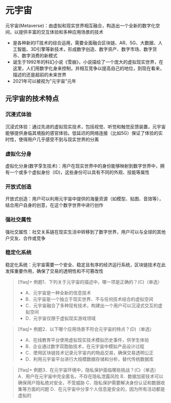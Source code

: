 # 元宇宙
元宇宙(Metaverse)：由虚拟和现实世界相互融合，构造出一个全新的数字化空间，以提供丰富的交互体验和多种应用场景的技术
- 是各种新的IT技术的综合运用，需要全面融合区块链、AR、5G、大数据、人工智能、3D引擎等新技术，形成数字创造、数字资产、数字市场、数字货币、数字消费的新模式
- 诞生于1992年的科幻小说《雪崩》，小说描绘了一个庞大的虚拟现实世界，在这里，人们用数字化身来控制，并相互竞争以提高自己的地位，到现在看来，描述的还是超前的未来世界
- 2021年可以被视为"元宇宙"元年

## 元宇宙的技术特点

### 沉浸式体验
沉浸式体验：通过先进的虚拟现实技术，包括视觉、听觉和触觉反馈装置，元宇宙能够提供身临其境股的感官体验。低延迟的网络连接（比如5G）保证了体验的实时性，使得用户几乎感受不到与现实世界的分离
### 虚拟化分身
虚拟化分身(数字孪生技术)：用户在现实世界中的身份能够映射到数字世界中，拥有一个或多个虚拟身份（ID)，这些身份可以具有不同的外观、技能等属性
### 开放式创造
开放式创造：用户可以利用元宇宙中提供的海量资源（如模型、贴图、音效等），结合用户自身的创意，在这个数字世界中进行创作
### 强社交属性
强社交属性：社交关系链在现实生活中转移到了数字世界，用户可以与全球的其他户交友、合作或竞争
### 稳定化系统
稳定化系统：元宇宙需要一个安全、稳定且有序的经济运行系统，区块链技术在此发挥重要作用，确保了交易的透明性和不可篡改性

>[!faq]+ 例题1．下列关于元宇宙的描述中，哪一项是正确的？(C)（单选）
> - A．元宇宙是一种全新的信息技术
> - B．元宇宙是一个独立于现实世界、不与任何技术结合的虚拟空间
> - C．元宇宙融合了多种现有技术，构建出一个用户可以沉浸式交互的虚拟空间
> - D．元宇宙仅限于虚拟现实游戏领域

> [!faq]+ 例题2．以下哪个应用场景不符合元宇宙的特点？(D)（单选）
> - A．在线教育平台使用虚拟现实技术模拟历史事件，供学生体验
> - B．企业通过数字双胞胎技术，在元宇宙中模拟产品设计过程
> - C．使用区块链技术记录元宇宙内的物品交易，确保交易透明公正
> - D．利用元宇宙平台进行大规模数据存储和分析，替代传统数据库

>[!faq]+ 例题3．在元宇宙环境中，隐私保护面临哪些挑战？(C)（单选）
A．用户在元宇宙中完全匿名，不存在隐私泄露风险
B．数据加密技术可以确保用户隐私绝对安全，不受威胁
C．隐私保护需要解决身份认证和数据收集等方面的问题
D．在元宇宙中分享个人信息是安全的，因为所有活动都是虚拟的